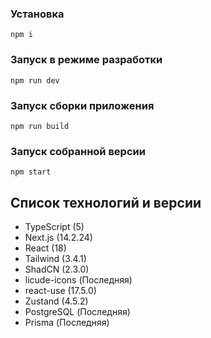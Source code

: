 ### Установка

`npm i`

### Запуск в режиме разработки

`npm run dev`

### Запуск сборки приложения

`npm run build`

### Запуск собранной версии

`npm start`

## Список технологий и версии

- TypeScript (5)
- Next.js (14.2.24)
- React (18)
- Tailwind (3.4.1)
- ShadCN (2.3.0)
- licude-icons (Последняя)
- react-use (17.5.0)
- Zustand (4.5.2)
- PostgreSQL (Последняя)
- Prisma (Последняя)
